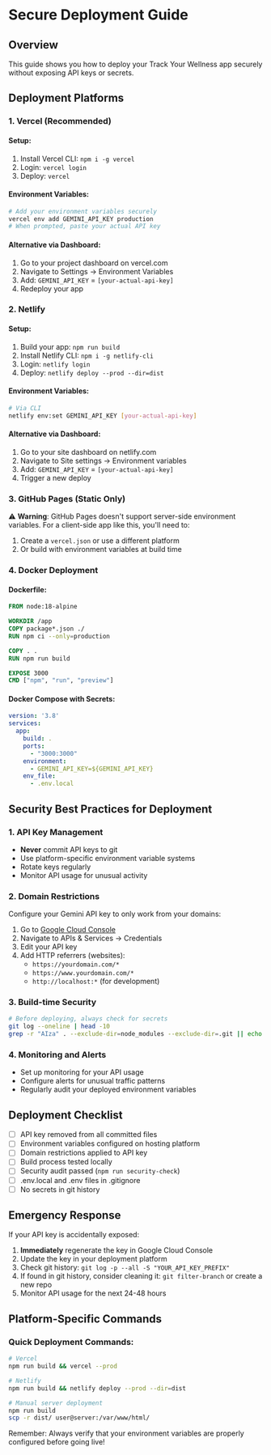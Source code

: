 # Secure Deployment Guide

## Overview
This guide shows you how to deploy your Track Your Wellness app securely without exposing API keys or secrets.

## Deployment Platforms

### 1. Vercel (Recommended)

#### Setup:
1. Install Vercel CLI: `npm i -g vercel`
2. Login: `vercel login`
3. Deploy: `vercel`

#### Environment Variables:
```bash
# Add your environment variables securely
vercel env add GEMINI_API_KEY production
# When prompted, paste your actual API key
```

#### Alternative via Dashboard:
1. Go to your project dashboard on vercel.com
2. Navigate to Settings → Environment Variables
3. Add: `GEMINI_API_KEY` = `[your-actual-api-key]`
4. Redeploy your app

### 2. Netlify

#### Setup:
1. Build your app: `npm run build`
2. Install Netlify CLI: `npm i -g netlify-cli`
3. Login: `netlify login`
4. Deploy: `netlify deploy --prod --dir=dist`

#### Environment Variables:
```bash
# Via CLI
netlify env:set GEMINI_API_KEY [your-actual-api-key]
```

#### Alternative via Dashboard:
1. Go to your site dashboard on netlify.com
2. Navigate to Site settings → Environment variables
3. Add: `GEMINI_API_KEY` = `[your-actual-api-key]`
4. Trigger a new deploy

### 3. GitHub Pages (Static Only)

⚠️ **Warning**: GitHub Pages doesn't support server-side environment variables. For a client-side app like this, you'll need to:

1. Create a `vercel.json` or use a different platform
2. Or build with environment variables at build time

### 4. Docker Deployment

#### Dockerfile:
```dockerfile
FROM node:18-alpine

WORKDIR /app
COPY package*.json ./
RUN npm ci --only=production

COPY . .
RUN npm run build

EXPOSE 3000
CMD ["npm", "run", "preview"]
```

#### Docker Compose with Secrets:
```yaml
version: '3.8'
services:
  app:
    build: .
    ports:
      - "3000:3000"
    environment:
      - GEMINI_API_KEY=${GEMINI_API_KEY}
    env_file:
      - .env.local
```

## Security Best Practices for Deployment

### 1. API Key Management
- **Never** commit API keys to git
- Use platform-specific environment variable systems
- Rotate keys regularly
- Monitor API usage for unusual activity

### 2. Domain Restrictions
Configure your Gemini API key to only work from your domains:
1. Go to [Google Cloud Console](https://console.cloud.google.com/)
2. Navigate to APIs & Services → Credentials
3. Edit your API key
4. Add HTTP referrers (websites):
   - `https://yourdomain.com/*`
   - `https://www.yourdomain.com/*`
   - `http://localhost:*` (for development)

### 3. Build-time Security
```bash
# Before deploying, always check for secrets
git log --oneline | head -10
grep -r "AIza" . --exclude-dir=node_modules --exclude-dir=.git || echo "No API keys found in code"
```

### 4. Monitoring and Alerts
- Set up monitoring for your API usage
- Configure alerts for unusual traffic patterns
- Regularly audit your deployed environment variables

## Deployment Checklist

- [ ] API key removed from all committed files
- [ ] Environment variables configured on hosting platform
- [ ] Domain restrictions applied to API key
- [ ] Build process tested locally
- [ ] Security audit passed (`npm run security-check`)
- [ ] .env.local and .env files in .gitignore
- [ ] No secrets in git history

## Emergency Response

If your API key is accidentally exposed:
1. **Immediately** regenerate the key in Google Cloud Console
2. Update the key in your deployment platform
3. Check git history: `git log -p --all -S "YOUR_API_KEY_PREFIX"`
4. If found in git history, consider cleaning it: `git filter-branch` or create a new repo
5. Monitor API usage for the next 24-48 hours

## Platform-Specific Commands

### Quick Deployment Commands:

```bash
# Vercel
npm run build && vercel --prod

# Netlify
npm run build && netlify deploy --prod --dir=dist

# Manual server deployment
npm run build
scp -r dist/ user@server:/var/www/html/
```

Remember: Always verify that your environment variables are properly configured before going live!
